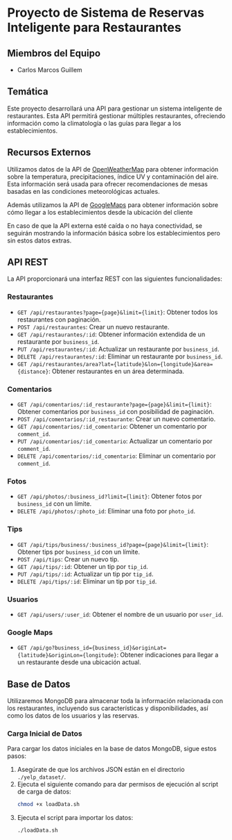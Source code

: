 # Proyecto de Sistema de Reservas Inteligente para Restaurantes

## Miembros del Equipo
- Carlos Marcos Guillem

## Temática
Este proyecto desarrollará una API para gestionar un sistema inteligente de restaurantes. Esta API permitirá gestionar múltiples restaurantes, ofreciendo información como la climatología o las guías para llegar a los establecimientos.

## Recursos Externos
Utilizamos datos de la API de [OpenWeatherMap](https://openweathermap.org) para obtener información sobre la temperatura, precipitaciones, índice UV y contaminación del aire. Esta información será usada para ofrecer recomendaciones de mesas basadas en las condiciones meteorológicas actuales.

Además utilizamos la API de [GoogleMaps](https://https://maps.google.com/) para obtener información sobre cómo llegar a los establecimientos desde la ubicación del cliente

En caso de que la API externa esté caída o no haya conectividad, se seguirán mostrando la información básica sobre los establecimientos pero sin estos datos extras.

## API REST
La API proporcionará una interfaz REST con las siguientes funcionalidades:

### Restaurantes
- `GET /api/restaurantes?page={page}&limit={limit}`: Obtener todos los restaurantes con paginación.
- `POST /api/restaurantes`: Crear un nuevo restaurante.
- `GET /api/restaurantes/:id`: Obtener información extendida de un restaurante por `business_id`.
- `PUT /api/restaurantes/:id`: Actualizar un restaurante por `business_id`.
- `DELETE /api/restaurantes/:id`: Eliminar un restaurante por `business_id`.
- `GET /api/restaurantes/area?lat={latitude}&lon={longitude}&area={distance}`: Obtener restaurantes en un área determinada.

### Comentarios
- `GET /api/comentarios/:id_restaurante?page={page}&limit={limit}`: Obtener comentarios por `business_id` con posibilidad de paginación.
- `POST /api/comentarios/:id_restaurante`: Crear un nuevo comentario.
- `GET /api/comentarios/:id_comentario`: Obtener un comentario por `comment_id`.
- `PUT /api/comentarios/:id_comentario`: Actualizar un comentario por `comment_id`.
- `DELETE /api/comentarios/:id_comentario`: Eliminar un comentario por `comment_id`.

### Fotos
- `GET /api/photos/:business_id?limit={limit}`: Obtener fotos por `business_id` con un límite.
- `DELETE /api/photos/:photo_id`: Eliminar una foto por `photo_id`.

### Tips
- `GET /api/tips/business/:business_id?page={page}&limit={limit}`: Obtener tips por `business_id` con un límite.
- `POST /api/tips`: Crear un nuevo tip.
- `GET /api/tips/:id`: Obtener un tip por `tip_id`.
- `PUT /api/tips/:id`: Actualizar un tip por `tip_id`.
- `DELETE /api/tips/:id`: Eliminar un tip por `tip_id`.

### Usuarios
- `GET /api/users/:user_id`: Obtener el nombre de un usuario por `user_id`.

### Google Maps
- `GET /api/go?business_id={business_id}&originLat={latitude}&originLon={longitude}`: Obtener indicaciones para llegar a un restaurante desde una ubicación actual.

## Base de Datos
Utilizaremos MongoDB para almacenar toda la información relacionada con los restaurantes, incluyendo sus características y disponibilidades, así como los datos de los usuarios y las reservas.

### Carga Inicial de Datos
Para cargar los datos iniciales en la base de datos MongoDB, sigue estos pasos:

1. Asegúrate de que los archivos JSON están en el directorio `./yelp_dataset/`.
2. Ejecuta el siguiente comando para dar permisos de ejecución al script de carga de datos:
    ```sh
    chmod +x loadData.sh
    ```
3. Ejecuta el script para importar los datos:
    ```sh
    ./loadData.sh
    ```